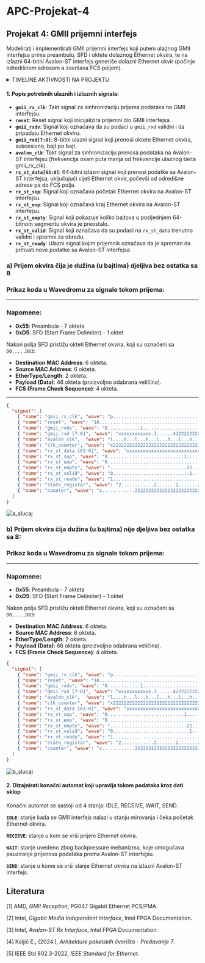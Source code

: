 # APC-Projekat-4

## Projekat 4: GMII prijemni interfejs
Modelirati i implementirati GMII prijemni interfejs koji putem ulaznog GMII interfejsa prima
preambulu, SFD i oktete dolaznog Ethernet okvira, te na izlazni 64-bitni Avalon-ST interfejs
generiše dolazni Ethernet okvir (počinje odredišnom adresom a završava FCS poljem).

<details>
  <summary>TIMELINE AKTIVNOSTI NA PROJEKTU</summary>

  **08.12.2024.** OPIS SIGNALA I PRIKAZ SIGNALA U WAVEDROM-U  
  **10.12.2024.** OPIS SIGNALA I PRIKAZ SIGNALA U WAVEDROM-U  
  **11.12.2024.** MODIFICARNI PRIKAZ SIGNALA U WAVEDROM-U  
  **12.12.2024.** PREPRAVKA WAVEDROM-A PO UPUTAMA IZ ISSUES <br>
  **15.12.2024.** DRUGI DIO PROJEKTNOG ZADATKA - FSM DIJAGRAM <br>
  **16.12.2024.** PREPRAVKA WAVEDROM-A PO UPUTAMA IZ ISSUES <br>
  **22.12.2024.** DODAVANJE INTERNIH SIGNALA

</details>

#### **1. Popis potrebnih ulaznih i izlaznih signala:**
- **`gmii_rx_clk`**: Takt signal za sinhronizaciju prijema podataka na GMII interfejsu.
- **`reset`**: Reset signal koji inicijalizira prijemni dio GMII interfejsa.
- **`gmii_rxdv`**: Signal koji označava da su podaci u `gmii_rxd` validni i da pripadaju Ethernet okviru.
- **`gmii_rxd[7:0]`**: 8-bitni ulazni signal koji prenosi oktete Ethernet okvira, sukcesivno, bajt po bajt.
- **`avalon_clk`**: Takt signal za sinhronizaciju prenosa podataka na Avalon-ST interfejsu (frekvencija osam puta manja od frekvencije ulaznog takta gmii_rx_clk).
- **`rx_st_data[63:0]`**: 64-bitni izlazni signal koji prenosi podatke sa Avalon-ST interfejsa, uključujući cijeli Ethernet okvir, počevši od odredišne adrese pa do FCS polja.
- **`rx_st_sop`**: Signal koji označava početak Ethernet okvira na Avalon-ST interfejsu.
- **`rx_st_eop`**: Signal koji označava kraj Ethernet okvira na Avalon-ST interfejsu.
- **`rx_st_empty`**: Signal koji pokazuje koliko bajtova u posljednjem 64-bitnom segmentu okvira je preostalo.
- **`rx_st_valid`**: Signal koji označava da su podaci na `rx_st_data` trenutno validni i spremni za obradu.
- **`rx_st_ready`**: Ulazni signal kojim prijemnik označava da je spreman da prihvati nove podatke sa Avalon-ST interfejsa.
  
### **a) Prijem okvira čija je dužina (u bajtima) djeljiva bez ostatka sa 8**
### Prikaz koda u Wavedromu za signale tokom prijema:
---

### Napomene:
- **0x55**: Preambula - 7 okteta
- **0xD5**: SFD (Start Frame Delimiter) - 1 oktet

Nakon polja SFD pristižu okteti Ethernet okvira, koji su označeni sa `D0,...,D63`:
- **Destination MAC Address**: 6 okteta.
- **Source MAC Address**: 6 okteta.
- **EtherType/Length**: 2 okteta.
- **Payload (Data)**: 46 okteta (proizvoljno odabrana veličina).
- **FCS (Frame Check Sequence)**: 4 okteta.

---

```json
{
  "signal": [
    { "name": "gmii_rx_clk", "wave": "p.................................................|................." },
    { "name": "reset", "wave": "10................................................|................." },
    { "name": "gmii_rxdv", "wave": "0............1....................................|........0........" },
    { "name": "gmii_rxd [7:0]", "wave": "xxxxxxxxxxxx.3......422222222222222222222222222222|22222222xxxxxxxxx", "data": ["0x55", "0xD5", "D0", "D1", "D2", "D3", "D4", "D5", "D6", "D7", "D8", "D9", "D10", "D11", "D12", "D13", "D14", "D15", "D16", "D17", "D18", "D19", "D20", "D21", "D22", "D23", "D24", "D25","D26","D27","D28","D56", "D57", "D58", "D59", "D60", "D61", "D62", "D63"] },
    { "name": "avalon_clk",  "wave": "l....h...l...h...l...h...l...h...l...h...l...h...l|h...l...h...l...h" },
    { "name": "clk_counter", "wave": "x2222222222222222222222222222222222222222222222222|22222222222222222", "data": ["000", "001", "010", "011", "100", "101", "110", "111","000", "001", "010", "011", "100", "101", "110", "111","000", "001", "010", "011", "100", "101", "110", "111","000", "001", "010", "011", "100", "101", "110", "111","000", "001", "010", "011", "100", "101", "110", "111","000", "001", "010", "011", "100", "101", "110","111","000","100", "101", "110", "111","000", "001", "010", "011", "100", "101", "110", "111","000", "001", "010", "011","100","101","110","111","000","001","010","011"]},
    { "name": "rx_st_data [63:0]", "wave": "xxxxxxxxxxxxxxxxxxxxxxxxxxxxx2.......2.......2....|2.......2.......x", "data": ["D0-D7", "D8-D15", "D16-D23", "D48-D55", "D59-D63"] },
    { "name": "rx_st_sop", "wave": "0............................1.......0............|................." },
    { "name": "rx_st_eop", "wave": "0.................................................|........1.......0" },
    { "name": "rx_st_empty", "wave": "............................22....................|................x", "data": ["0"] },
    { "name": "rx_st_valid", "wave": "0............................1....................|................0" },
    { "name": "rx_st_ready", "wave": "1.................................................|................." },
    { "name": "state_registar", "wave": "2............2.......2.......2.......2.......2....|2.......2........", "data": ["IDLE", "RECEIVING_PREAMBLE", "RECEIVING_DATA","RECEIVING_DATA","RECEIVING_DATA","RECEIVING_DATA","RECEIVING_DATA","IDLE"] },
    { "name": "counter", "wave": "x............2222222222222222222222222222222222222|22222222x........", "data": ["111","110","101","100","011","010","001","000","111","110","101","100","011","010","001","000","111","110","101","100","011","010","001","000","111","110","101","100","011","010","001","000","111","110","101","100","001","111","110","101","100","011","010","001","000","111","110","101","100","011","010","001","000","111","110","101","100"] }
  ]
}
```
![a_slucaj](https://github.com/user-attachments/assets/29bf8e3a-6e0e-4c21-96d5-abe0a29d868d)

### **b) Prijem okvira čija dužina (u bajtima) nije djeljiva bez ostatka sa 8:**
### Prikaz koda u Wavedromu za signale tokom prijema:
---

### Napomene:
- **0x55**: Preambula - 7 okteta
- **0xD5**: SFD (Start Frame Delimiter) - 1 oktet

Nakon polja SFD pristižu okteti Ethernet okvira, koji su označeni sa `D0,...,D83`:
- **Destination MAC Address**: 6 okteta.
- **Source MAC Address**: 6 okteta.
- **EtherType/Length**: 2 okteta.
- **Payload (Data)**: 66 okteta (proizvoljno odabrana veličina).
- **FCS (Frame Check Sequence)**: 4 okteta.

```json
{
  "signal": [
    { "name": "gmii_rx_clk", "wave": "p.................................................|........................." },
    { "name": "reset", "wave": "10................................................|........................." },
    { "name": "gmii_rxdv", "wave": "0............1....................................|............0............" },
    { "name": "gmii_rxd [7:0]", "wave": "xxxxxxxxxxxx.3......422222222222222222222222222222|222222222222xxxxxxxxxxxxx", "data": ["0x55", "0xD5", "D0", "D1", "D2", "D3", "D4", "D5", "D6", "D7", "D8", "D9", "D10", "D11", "D12", "D13", "D14", "D15", "D16", "D17", "D18", "D19", "D20", "D21", "D22", "D23", "D24", "D25","D26","D27","D28","D72", "D73", "D74", "D75", "D76", "D77", "D78", "D79", "D80", "D81", "D82", "D83"] },
    { "name": "avalon_clk",  "wave": "l....h...l...h...l...h...l...h...l...h...l...h...l|h...l...h...l...h...l...h" },
    { "name": "clk_counter", "wave": "x2222222222222222222222222222222222222222222222222|222222222222222222222222x", "data": ["000", "001", "010", "011", "100", "101", "110", "111","000", "001", "010", "011", "100", "101", "110", "111","000", "001", "010", "011", "100", "101", "110", "111","000", "001", "010", "011", "100", "101", "110", "111","000", "001", "010", "011", "100", "101", "110", "111","000", "001", "010", "011", "100", "101", "110","111","000","100", "101", "110", "111","000", "001", "010", "011", "100", "101", "110", "111","000", "001", "010", "011","100","101","110","111","000","001","010","011"]},
    { "name": "rx_st_data [63:0]", "wave": "xxxxxxxxxxxxxxxxxxxxxxxxxxxxx2.......2.......2....|2.......2.......2.......x", "data": ["D0-D7", "D8-D15", "D16-D23", "D64-D71", "D72-D79", "D80-D83"] },
    { "name": "rx_st_sop", "wave": "0............................1.......0............|........................." },
    { "name": "rx_st_eop", "wave": "0.................................................|................1.......0" },
    { "name": "rx_st_empty", "wave": "............................22....................|................3.......x", "data": ["0", "4"] },
    { "name": "rx_st_valid", "wave": "0............................1....................|........................0" },
    { "name": "rx_st_ready", "wave": "1.................................................|........................." },
    { "name": "state_registar", "wave": "2............2.......2.......2.......2.......2....|2.......2...2............", "data": ["IDLE", "RECEIVING_PREAMBLE", "RECEIVING_DATA","RECEIVING_DATA","RECEIVING_DATA","RECEIVING_DATA", "RECEIVING_DATA","RECEIVING_DATA","IDLE"] },
    { "name": "counter", "wave": "x............2222222222222222222222222222222222222|222222222222x............", "data": ["111","110","101","100","011","010","001","000","111","110","101","100","011","010","001","000","111","110","101","100","011","010","001","000","111","110","101","100","011","010","001","000","111","110","101","100","001","111","110","101","100","011","010","001","000","111","110","101","100","011","010","001","000","111","110","101","100"] }
  ]
}

```
![b_slucaj](https://github.com/user-attachments/assets/d9899a56-e422-437b-9f1b-968f4395e606)

#### **2. Dizajnirati konačni automat koji upravlja tokom podataka kroz dati sklop**

Konačni automat se sastoji od 4 stanja: IDLE, RECEIVE, WAIT, SEND.

**`IDLE`**: stanje kada se GMII interfejs nalazi u stanju mirovanja i čeka početak Ethernet okvira.

**`RECIEVE`**: stanje u kom se vrši prijem Ethernet okvira.

**`WAIT`**: stanje uvedeno zbog backpressure mehanizma, koje omogućava pauziranje prijenosa podataka prema Avalon-ST interfejsu.

**`SEND`**: stanje u kome se vrši slanje Ethernet okvira na izlazni Avalon-ST interfejs.

## Literatura

[1] AMD, *GMII Reception*, PG047 Gigabit Ethernet PCS/PMA.  

[2] Intel, *Gigabit Media Independent Interface*, Intel FPGA Documentation.  

[3] Intel, *Avalon-ST Rx Interface*, Intel FPGA Documentation.  

[4] Kaljić E., (2024.), *Arhitekture paketskih čvorišta - Predavanje 7*.  

[5] IEEE Std 802.3-2022, *IEEE Standard for Ethernet*.


